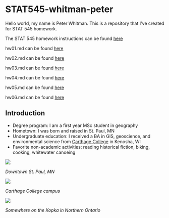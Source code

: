 # STAT545-whitman-peter

Hello world, my name is Peter Whitman. This is a repository that I've created for STAT 545 homework. 

The STAT 545 homework instructions can be found [here](http://stat545.com/syllabus.html)

hw01.md can be found [here](https://github.com/peterwhitman/STAT545-whitman-peter/blob/master/hw01/hw01_gapminder.md)

hw02.md can be found [here](https://github.com/peterwhitman/STAT545-whitman-peter/blob/master/hw02/hw02.md)

hw03.md can be found [here](https://github.com/peterwhitman/STAT545-whitman-peter/blob/master/hw03/hw03.md)

hw04.md can be found [here](https://github.com/peterwhitman/STAT545-whitman-peter/blob/master/hw04/hw04.md)

hw05.md can be found [here](https://github.com/peterwhitman/STAT545-whitman-peter/blob/master/hw05/hw05.md)

hw06.md can be found [here](https://github.com/peterwhitman/STAT545-whitman-peter/blob/master/hw06/hw06.md)

## Introduction ##
* Degree program: I am a first year MSc student in geography
* Hometown: I was born and raised in St. Paul, MN
* Undergraduate education: I received a BA in GIS, geoscience, and environmental science from [Carthage College](https://www.carthage.edu/) in Kenosha, WI
* Favorite non-academic activities: reading historical fiction, biking, cooking, whitewater canoeing

![](https://i.pinimg.com/736x/15/23/e5/1523e522c3450d7fb1e2e8c00b4e543f--twin-cities-minneapolis.jpg)

*Downtown St. Paul, MN*

![](http://www.chicagobusiness.com/colleges-2016/images/sponsor-image-carthage.jpg)

*Carthage College campus*

![](https://scontent-sea1-1.xx.fbcdn.net/v/t1.0-9/599459_616544582597_2059276908_n.jpg?oh=d1003c2672ba481af4109786daf2b62a&oe=5A5F0016)

*Somewhere on the Kopka in Northern Ontario*
